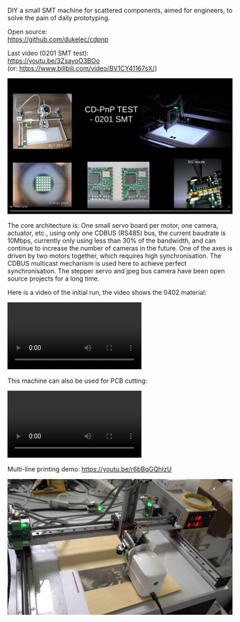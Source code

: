 DIY a small SMT machine for scattered components, aimed for engineers, to solve the pain of daily prototyping.

Open source:  
https://github.com/dukelec/cdpnp

Last video (0201 SMT test):  
https://youtu.be/3ZsayoO3BOo  
(or: https://www.bilibili.com/video/BV1CY41167sX/)

<img src="cdpnp-0201.jpg" style="max-width:100%">


The core architecture is:
One small servo board per motor, one camera, actuator, etc.,
using only one CDBUS (RS485) bus, the current baudrate is 10Mbps, currently only using less than 30% of the bandwidth,
and can continue to increase the number of cameras in the future.
One of the axes is driven by two motors together, which requires high synchronisation.
The CDBUS multicast mechanism is used here to achieve perfect synchronisation.
The stepper servo and jpeg bus camera have been open source projects for a long time.


Here is a video of the initial run, the video shows the 0402 material:

<p>
  <div class="embed-responsive embed-responsive-16by9">
    <video class="embed-responsive-item" controls>
      <source src="cdpnp-first.mp4" type="video/mp4">
    </video>
  </div>
</p>


This machine can also be used for PCB cutting:

<p>
  <div class="embed-responsive embed-responsive-16by9">
    <video class="embed-responsive-item" controls>
      <source src="cnc-cut.mp4" type="video/mp4">
    </video>
  </div>
</p>


Multi-line printing demo: https://youtu.be/r6bBqGQhlzU

<img src="mb-multi-line.jpg" style="max-width:100%">

